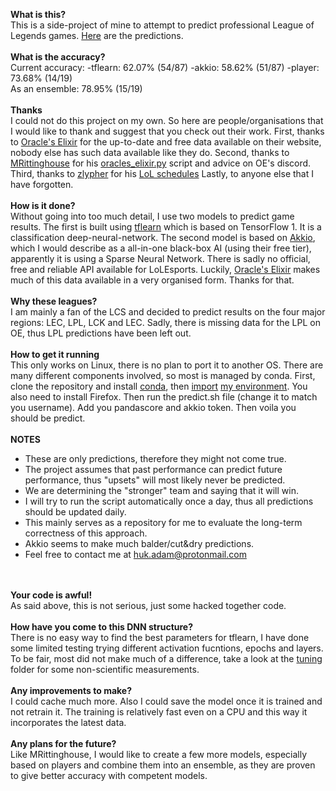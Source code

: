 
****What is this?****<br>
This is a side-project of mine to attempt to predict professional League of Legends games. [Here](https://github.com/a-huk/lol_esports-predictions/blob/main/results.csv) are the predictions.
<br><br>****What is the accuracy?****<br>
Current accuracy: -tflearn: 62.07% (54/87) -akkio: 58.62% (51/87) -player: 73.68% (14/19)
<br>As an ensemble: 78.95% (15/19)
<br><br>****Thanks****<br>
I could not do this project on my own. So here are people/organisations that I would like to thank and suggest that you check out their work.
First, thanks to [Oracle's Elixir](https://oracleselixir.com/) for the up-to-date and free data available on their website, nobody else has such data available like they do.
Second, thanks to [MRittinghouse](https://github.com/MRittinghouse) for his [oracles_elixir.py](https://github.com/MRittinghouse/ProjektZero-LoL-Model/blob/main/src/oracles_elixir.py) script and advice on OE's discord.
Third, thanks to [zlypher](https://github.com/zlypher) for his [LoL schedules](https://github.com/zlypher/lol-events)
Lastly, to anyone else that I have forgotten.
<br><br>****How is it done?****<br>
Without going into too much detail, I use two models to predict game results. The first is built using [tflearn](https://github.com/tflearn/tflearn) which is based on TensorFlow 1. It is a classification deep-neural-network.
The second model is based on [Akkio](https://www.akkio.com/), which I would describe as a all-in-one black-box AI (using their free tier), apparently it is using a Sparse Neural Network.
There is sadly no official, free and reliable API available for LoLEsports. Luckily, [Oracle's Elixir](https://oracleselixir.com/) makes much of this data available in a very organised form. Thanks for that. 
<br><br>****Why these leagues?****<br>
I am mainly a fan of the LCS and decided to predict results on the four major regions: LEC, LPL, LCK and LEC. Sadly, there is missing data for the LPL on OE, thus LPL predictions have been left out. 
<br><br>****How to get it running****<br>
This only works on Linux, there is no plan to port it to another OS. There are many different components involved, so most is managed by conda. First, clone the repository and install [conda](https://docs.conda.io/projects/conda/en/latest/user-guide/install/linux.html), then [import](https://docs.conda.io/projects/conda/en/latest/user-guide/tasks/manage-environments.html#creating-an-environment-from-an-environment-yml-file) [my environment](https://github.com/a-huk/lol_esports-predictions/blob/main/config/tf15.yml). 
You also need to install Firefox. Then run the predict.sh file (change it to match you username). 
Add you pandascore and akkio token.
Then voila you should be predict.
<br><br>****NOTES****<br>
 - These are only predictions, therefore they might not come true. 
 - The project assumes that past performance can predict future performance, thus "upsets" will most likely never be predicted.
 - We are determining the "stronger" team and saying that it will win.
 - I will try to run the script automatically once a day, thus all predictions should be updated daily.
 - This mainly serves as a repository for me to evaluate the long-term correctness of this approach.
 - Akkio seems to make much balder/cut&dry predictions.
 - Feel free to contact me at huk.adam@protonmail.com

<br><br>****Your code is awful!****<br>
As said above, this is not serious, just some hacked together code. 
<br><br>****How have you come to this DNN structure?****<br>
There is no easy way to find the best parameters for tflearn, I have done some limited testing trying different activation fucntions, epochs and layers. To be fair, most did not make much of a difference, take a look at the [tuning](https://github.com/a-huk/lol_esports-predictions/tree/main/tuning) folder for some non-scientific measurements.
<br><br>****Any improvements to make?****<br>
I could cache much more. Also I could save the model once it is trained and not retrain it. The training is relatively fast even on a CPU and this way it incorporates the latest data.
<br><br>****Any plans for the future?****<br>
Like MRittinghouse, I would like to create a few more models, especially based on players and combine them into an ensemble, as they are proven to give better accuracy with competent models.

